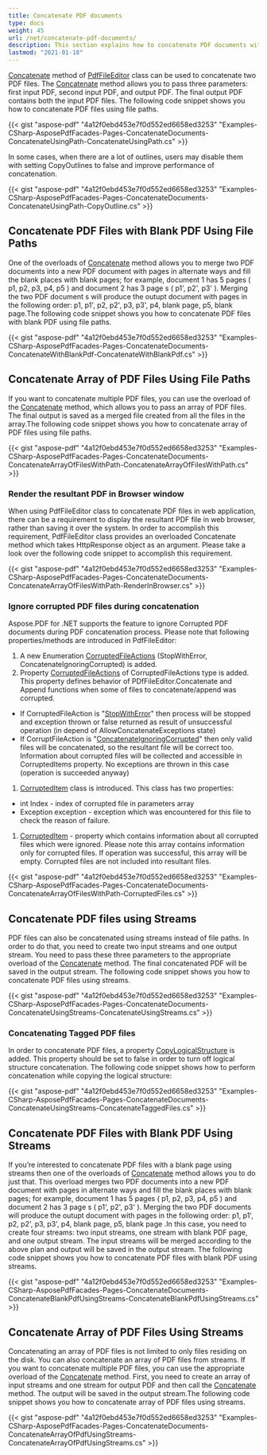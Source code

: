 ```yaml
---
title: Concatenate PDF documents
type: docs
weight: 45
url: /net/concatenate-pdf-documents/
description: This section explains how to concatenate PDF documents with Aspose.PDF Facades using PdfFileEditor class.
lastmod: "2021-01-18"
---
```


[Concatenate](https://apireference.aspose.com/pdf/net/aspose.pdf.facades/pdffileeditor/methods/concatenate/index) method of [PdfFileEditor](https://apireference.aspose.com/pdf/net/aspose.pdf.facades/pdffileeditor) class can be used to concatenate two PDF files. The [Concatenate](https://apireference.aspose.com/pdf/net/aspose.pdf.facades/pdffileeditor/methods/concatenate/index) method allows you to pass three parameters: first input PDF, second input PDF, and output PDF. The final output PDF contains both the input PDF files. The following code snippet shows you how to concatenate PDF files using file paths. 

{{< gist "aspose-pdf" "4a12f0ebd453e7f0d552ed6658ed3253" "Examples-CSharp-AsposePdfFacades-Pages-ConcatenateDocuments-ConcatenateUsingPath-ConcatenateUsingPath.cs" >}}

In some cases, when there are a lot of outlines, users may disable them with setting CopyOutlines to false and improve performance of concatenation.

{{< gist "aspose-pdf" "4a12f0ebd453e7f0d552ed6658ed3253" "Examples-CSharp-AsposePdfFacades-Pages-ConcatenateDocuments-ConcatenateUsingPath-CopyOutline.cs" >}}

## Concatenate PDF Files with Blank PDF Using File Paths

One of the overloads of [Concatenate](https://apireference.aspose.com/pdf/net/aspose.pdf.facades/pdffileeditor/methods/concatenate/index) method allows you to merge two PDF documents into a new PDF document with pages in alternate ways and fill the blank places with blank pages; for example, document 1 has 5 pages ( p1, p2, p3, p4, p5 ) and document 2 has 3 page s ( p1', p2', p3' ). Merging the two PDF document s will produce the outupt document with pages in the following order: p1, p1', p2, p2', p3, p3', p4, blank page, p5, blank page.The following code snippet shows you how to concatenate PDF files with blank PDF using file paths.

{{< gist "aspose-pdf" "4a12f0ebd453e7f0d552ed6658ed3253" "Examples-CSharp-AsposePdfFacades-Pages-ConcatenateDocuments-ConcatenateWithBlankPdf-ConcatenateWithBlankPdf.cs" >}}

## Concatenate Array of PDF Files Using File Paths

If you want to concatenate multiple PDF files, you can use the overload of the [Concatenate](https://apireference.aspose.com/pdf/net/aspose.pdf.facades/pdffileeditor/methods/concatenate/index) method, which allows you to pass an array of PDF files. The final output is saved as a merged file created from all the files in the array.The following code snippet shows you how to concatenate array of PDF files using file paths.



{{< gist "aspose-pdf" "4a12f0ebd453e7f0d552ed6658ed3253" "Examples-CSharp-AsposePdfFacades-Pages-ConcatenateDocuments-ConcatenateArrayOfFilesWithPath-ConcatenateArrayOfFilesWithPath.cs" >}}

### Render the resultant PDF in Browser window

When using PdfFileEditor class to concatenate PDF files in web application, there can be a requirement to display the resultant PDF file in web browser, rather than saving it over the system. In order to accomplish this requirement, PdfFileEditor class provides an overloaded Concatenate method which takes HttpResponse object as an argument. Please take a look over the following code snippet to accomplish this requirement.



{{< gist "aspose-pdf" "4a12f0ebd453e7f0d552ed6658ed3253" "Examples-CSharp-AsposePdfFacades-Pages-ConcatenateDocuments-ConcatenateArrayOfFilesWithPath-RenderInBrowser.cs" >}}

### Ignore corrupted PDF files during concatenation

Aspose.PDF for .NET supports the feature to ignore Corrupted PDF documents during PDF concatenation process. Please note that following properties/methods are introduced in PdfFileEditor:

1. A new Enumeration [CorruptedFileActions](https://apireference.aspose.com/pdf/net/aspose.pdf.facades/pdffileeditor/properties/corruptedfileaction) (StopWithError, ConcatenateIgnoringCorrupted) is added.
1. Property [CorruptedFileActions](https://apireference.aspose.com/pdf/net/aspose.pdf.facades/pdffileeditor/properties/corruptedfileaction) of CorruptedFileActions type is added. This property defines behavior of PDfFileEditor.Concatenate and Append functions when some of files to concatenate/append was corrupted.
- If CorruptedFileAction is "[StopWithError](https://apireference.aspose.com/pdf/net/aspose.pdf.facades.pdffileeditor/concatenatecorruptedfileaction)" then process will be stopped and exception thrown or false returned as result of unsuccessful operation (in depend of AllowConcatenateExceptions state)
- If CorruptFileAction is "[ConcatenateIgnoringCorrupted](https://apireference.aspose.com/pdf/net/aspose.pdf.facades.pdffileeditor/concatenatecorruptedfileaction)" then only valid files will be concatenated, so the resultant file will be correct too.
  Information about corrupted files will be collected and accessible in CorruptedItems property.
  No exceptions are thrown in this case (operation is succeeded anyway)
1. [CorruptedItem](https://apireference.aspose.com/pdf/net/aspose.pdf.facades.pdffileeditor/corrupteditem) class is introduced.
   This class has two properties:
- int Index - index of corrupted file in parameters array
- Exception exception - exception which was encountered for this file to check the reason of failure.
1. [CorruptedItem](https://apireference.aspose.com/pdf/net/aspose.pdf.facades.pdffileeditor/corrupteditem/properties/index) - property which contains information about all corrupted files which were ignored. Please note this array contains information only for corrupted files. If operation was successful, this array will be empty. Corrupted files are not included into resultant files.



{{< gist "aspose-pdf" "4a12f0ebd453e7f0d552ed6658ed3253" "Examples-CSharp-AsposePdfFacades-Pages-ConcatenateDocuments-ConcatenateArrayOfFilesWithPath-CorruptedFiles.cs" >}}

## Concatenate PDF files using Streams

PDF files can also be concatenated using streams instead of file paths. In order to do that, you need to create two input streams and one output stream. You need to pass these three parameters to the appropriate overload of the [Concatenate](https://apireference.aspose.com/pdf/net/aspose.pdf.facades/pdffileeditor/methods/concatenate/index) method. The final concatenated PDF will be saved in the output stream. The following code snippet shows you how to concatenate PDF files using streams. 



{{< gist "aspose-pdf" "4a12f0ebd453e7f0d552ed6658ed3253" "Examples-CSharp-AsposePdfFacades-Pages-ConcatenateDocuments-ConcatenateUsingStreams-ConcatenateUsingStreams.cs" >}}

### Concatenating Tagged PDF files

In order to concatenate PDF files, a property [CopyLogicalStructure](https://apireference.aspose.com/pdf/net/aspose.pdf.facades/pdffileeditor/properties/copylogicalstructure) is added. This property should be set to false in order to turn off logical structure concatenation. The following code snippet shows how to perform concatenation while copying the logical structure:



{{< gist "aspose-pdf" "4a12f0ebd453e7f0d552ed6658ed3253" "Examples-CSharp-AsposePdfFacades-Pages-ConcatenateDocuments-ConcatenateUsingStreams-ConcatenateTaggedFiles.cs" >}}

## Concatenate PDF Files with Blank PDF Using Streams

If you’re interested to concatenate PDF files with a blank page using streams then one of the overloads of [Concatenate](https://apireference.aspose.com/pdf/net/aspose.pdf.facades/pdffileeditor/methods/concatenate/index) method allows you to do just that. This overload merges two PDF documents into a new PDF document with pages in alternate ways and fill the blank places with blank pages; for example, document 1 has 5 pages ( p1, p2, p3, p4, p5 ) and document 2 has 3 page s ( p1', p2', p3' ). Merging the two PDF documents will produce the outupt document with pages in the following order: p1, p1', p2, p2', p3, p3', p4, blank page, p5, blank page .In this case, you need to create four streams: two input streams, one stream with blank PDF page, and one output stream. The input streams will be merged according to the above plan and output will be saved in the output stream. The following code snippet shows you how to concatenate PDF files with blank PDF using streams.



{{< gist "aspose-pdf" "4a12f0ebd453e7f0d552ed6658ed3253" "Examples-CSharp-AsposePdfFacades-Pages-ConcatenateDocuments-ConcatenateBlankPdfUsingStreams-ConcatenateBlankPdfUsingStreams.cs" >}}

## Concatenate Array of PDF Files Using Streams

Concatenating an array of PDF files is not limited to only files residing on the disk. You can also concatenate an array of PDF files from streams. If you want to concatenate multiple PDF files, you can use the appropriate overload of the [Concatenate](https://apireference.aspose.com/pdf/net/aspose.pdf.facades/pdffileeditor/methods/concatenate/index) method. First, you need to create an array of input streams and one stream for output PDF and then call the [Concatenate](https://apireference.aspose.com/pdf/net/aspose.pdf.facades/pdffileeditor/methods/concatenate/index) method. The output will be saved in the output stream.The following code snippet shows you how to concatenate array of PDF files using streams.



{{< gist "aspose-pdf" "4a12f0ebd453e7f0d552ed6658ed3253" "Examples-CSharp-AsposePdfFacades-Pages-ConcatenateDocuments-ConcatenateArrayOfPdfUsingStreams-ConcatenateArrayOfPdfUsingStreams.cs" >}}

